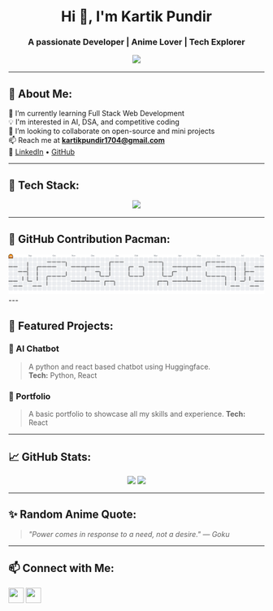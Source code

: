 <h1 align="center">Hi 👋, I'm Kartik Pundir</h1>
<h3 align="center">A passionate Developer | Anime Lover | Tech Explorer</h3>

<p align="center">
  <img src="https://media3.giphy.com/media/v1.Y2lkPTc5MGI3NjExenBycDNxM21jZjY5em1sbzY0Y2k3dWNnMW1seXBrZWpldWgzOTcxdCZlcD12MV9pbnRlcm5hbF9naWZfYnlfaWQmY3Q9Zw/aDS8SjVtS3Mwo/giphy.gif" width="250"/>

</p>

---

## 💫 About Me:
🌱 I’m currently learning Full Stack Web Development  
💡 I'm interested in AI, DSA, and competitive coding  
👯 I’m looking to collaborate on open-source and mini projects  
📫 Reach me at **kartikpundir1704@gmail.com**  
🔗 [LinkedIn](https://www.linkedin.com/in/kartik-pundir-aaa29328b) • [GitHub](https://github.com/Kartik78990)

---

## 🚀 Tech Stack:
<p align="center">
  <img src="https://skillicons.dev/icons?i=cpp,js,react,html,css,git,github,vscode,linux,node.js,express" />
</p>

---

## 👾 GitHub Contribution Pacman:
<picture>
  <source media="(prefers-color-scheme: dark)" srcset="https://raw.githubusercontent.com/Kartik78990/Kartik78990/output/pacman-contribution-graph-dark.svg">
  <source media="(prefers-color-scheme: light)" srcset="https://raw.githubusercontent.com/Kartik78990/Kartik78990/output/pacman-contribution-graph.svg">
  <img alt="pacman contribution graph" src="https://raw.githubusercontent.com/Kartik78990/Kartik78990/output/pacman-contribution-graph.svg">
</picture>
---

## 📁 Featured Projects:

### 🔸 AI Chatbot
> A python and react based chatbot using Huggingface.  
> **Tech:** Python, React

### 🔸 Portfolio
> A basic portfolio to showcase all my skills and experience.
> **Tech:** React

---

## 📈 GitHub Stats:
<p align="center">
  <img src="https://github-readme-stats.vercel.app/api?username=Kartik78990&show_icons=true&theme=tokyonight" />
  <img src="https://github-readme-streak-stats.herokuapp.com?user=Kartik78990&theme=tokyonight" />
</p>

---

## ✨ Random Anime Quote:
> _"Power comes in response to a need, not a desire." — Goku_

---

## 📫 Connect with Me:
<p align="left">
  <a href="https://linkedin.com/in/kartik-pundir-aaa29328b" target="_blank"><img align="center" src="https://cdn-icons-png.flaticon.com/512/174/174857.png" height="30" width="30" /></a>
  <a href="https://github.com/Kartik78990" target="_blank"><img align="center" src="https://cdn-icons-png.flaticon.com/512/25/25231.png" height="30" width="30" /></a>
</p>
